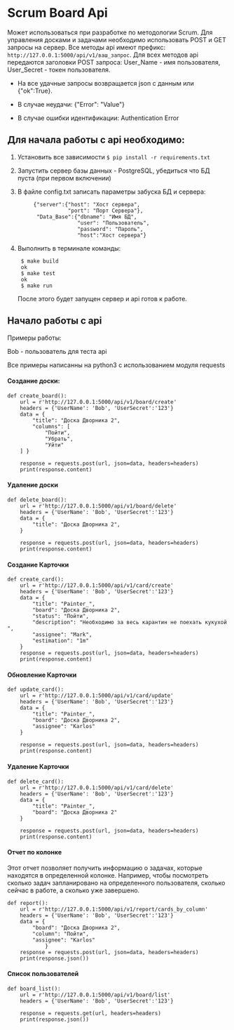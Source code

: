 # Scrum Board Api

Может использоваться при разработке по методологии Scrum. Для управления досками и задачами необходимо использовать POST и GET запросы на сервер. Все методы api имеют префикс: `http://127.0.0.1:5000/api/v1/ваш_запрос`. 
Для всех методов api передаются заголовки POST запроса: User_Name - имя пользователя, User_Secret - токен пользователя.

* На все удачные запросы возвращается json c данным или {"ok":True}. 

* В случае неудачи: {"Error": "Value"} 
* В случае ошибки идентификации: Authentication Error

## Для начала работы с api необходимо:

1. Установить все зависимости 
`$ pip install -r requirements.txt`
2. Запустить сервер базы данных - PostgreSQL, убедиться что БД пуста (при первом включении)
3. В файле config.txt записать параметры забуска БД и сервера:

		    {"server":{"host": "Хост сервера", 
                       "port": "Порт Сервера"}, 
             "Data_Base":{"dbname": "Имя БД", 
                   	 	  "user": "Пользователь", 
                     	  "password": "Пароль", 
                    	  "host":"Хост сервера"}
4. Выполнить в терминале команды: 

		$ make build
		ok
		$ make test
		ok
		$ make run
	После этого будет запущен сервер и api готов к работе.
	
## Начало работы с api
Примеры работы:

Bob - пользователь для теста api

Все примеры написанны на python3 c использованием модуля requests

#### Создание доски:

	def create_board():
	    url = r'http://127.0.0.1:5000/api/v1/board/create'
	    headers = {'UserName': 'Bob', 'UserSecret':'123'}
	    data = {
	        "title": "Доска Дворника 2",
	        "columns": [
	            "Пойти",
	            "Убрать",
	            "Уйти"
	    ] }

	    response = requests.post(url, json=data, headers=headers)
	    print(response.content)
#### Удаление доски

	def delete_board():
	    url = r'http://127.0.0.1:5000/api/v1/board/delete'
	    headers = {'UserName': 'Bob', 'UserSecret':'123'}
	    data = {
	        "title": "Доска Дворника 2",
	    }

	    response = requests.post(url, json=data, headers=headers)
	    print(response.content)

#### Создание Карточки

	def create_card():
	    url = r'http://127.0.0.1:5000/api/v1/card/create'
	    headers = {'UserName': 'Bob', 'UserSecret':'123'}
	    data = {
	        "title": "Painter_",
	        "board": "Доска Дворника 2",
	        "status": "Пойти",
	        "description": "Необходимо за весь карантин не поехать кукухой ",
	        "assignee": "Mark",
	        "estimation": "1m"
	    }
	    response = requests.post(url, json=data, headers=headers)
	    print(response.content)
#### Обновление Карточки
	def update_card():
	    url = r'http://127.0.0.1:5000/api/v1/card/update'
	    headers = {'UserName': 'Bob', 'UserSecret':'123'}
	    data = {
	        "title": "Painter_",
	        "board": "Доска Дворника 2",
	        "assignee": "Karlos"
	    }

	    response = requests.post(url, json=data, headers=headers)
	    print(response.content)
#### Удаление Карточки
	def delete_card():
	    url = r'http://127.0.0.1:5000/api/v1/card/delete'
	    headers = {'UserName': 'Bob', 'UserSecret':'123'}
	    data = {
	        "title": "Painter_",
	        "board": "Доска Дворника 2"
	    }

	    response = requests.post(url, json=data, headers=headers)
	    print(response.content)
#### Отчет по колонке
Этот отчет позволяет получить информацию о задачах, которые находятся в определенной колонке. Например, чтобы посмотреть сколько задач запланировано на определенного пользователя, сколько сейчас в работе, а сколько уже завершено.

	def report():
	    url = r'http://127.0.0.1:5000/api/v1/report/cards_by_column'
	    headers = {'UserName': 'Bob', 'UserSecret':'123'}
	    data = {
	        "board": "Доска Дворника 2",
	        "column": "Пойти",
	        "assignee": "Karlos"
			    }
		response = requests.post(url, json=data, headers=headers)
        print(response.json())
#### Список пользователей
	def board_list():
	    url = r'http://127.0.0.1:5000/api/v1/board/list'
	    headers = {'UserName': 'Bob', 'UserSecret':'123'}

	    response = requests.get(url, headers=headers)
	    print(response.json())